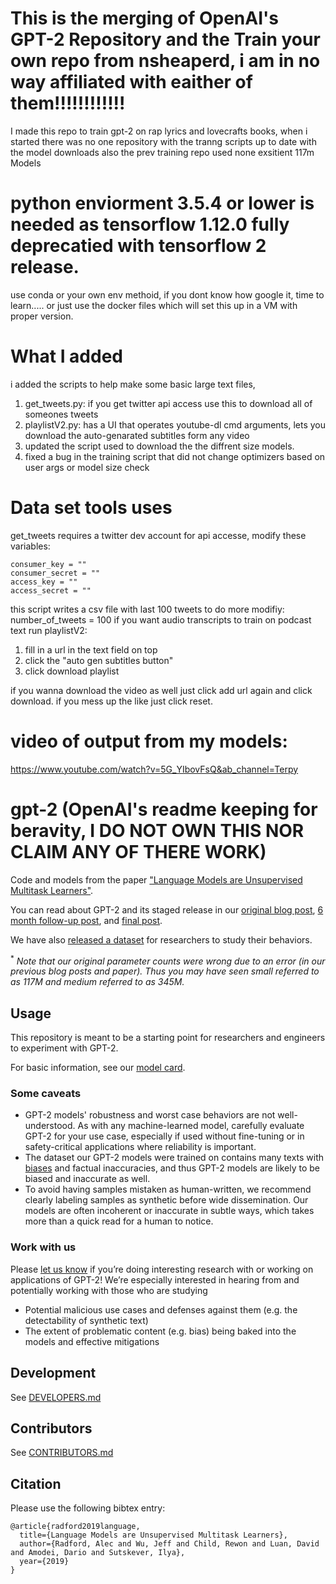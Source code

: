 # This is the merging of OpenAI's GPT-2 Repository and the Train your own repo from nsheaperd, i am in no way affiliated with eaither of them!!!!!!!!!!!!
I made this repo to train gpt-2 on rap lyrics and lovecrafts books, 
when i started there was no one repository with the tranng scripts up to date with the model downloads
also the prev training repo used none exsitient 117m Models

# python enviorment 3.5.4 or lower is needed as tensorflow 1.12.0 fully deprecatied with tensorflow 2 release.
use conda or your own env methoid, if you dont know how google it, time to learn.....
or just use the docker files which will set this up in a VM with proper version.

# What I added
i added the scripts to help make some basic large text files,
1. get_tweets.py: if you get twitter api access use this to download all of someones tweets
2. playlistV2.py: has a UI that operates youtube-dl cmd arguments, lets you download the auto-genarated subtitles form any video
3. updated the script used to download the the diffrent size models.
4. fixed a bug in the training script that did not change optimizers based on user args or model size check

# Data set tools uses
get_tweets requires a twitter dev account for api accesse,
modify these variables:

	consumer_key = ""
	consumer_secret = ""
	access_key = ""
	access_secret = ""
	

this script writes a csv file with last 100 tweets to do more modifiy:
	number_of_tweets = 100
if you want audio transcripts to train on podcast text run playlistV2:
1. fill in a url in the text field on top
2. click the "auto gen subtitles button"
3. click download playlist

if you wanna download the video as well just click add url again and click download.
if you mess up the like just click reset.

# video of output from my models:
https://www.youtube.com/watch?v=5G_YIbovFsQ&ab_channel=Terpy

# gpt-2 (OpenAI's readme keeping for beravity, I DO NOT OWN THIS NOR CLAIM ANY OF THERE WORK)

Code and models from the paper ["Language Models are Unsupervised Multitask Learners"](https://d4mucfpksywv.cloudfront.net/better-language-models/language-models.pdf).

You can read about GPT-2 and its staged release in our [original blog post](https://blog.openai.com/better-language-models/), [6 month follow-up post](https://openai.com/blog/gpt-2-6-month-follow-up/), and [final post](https://www.openai.com/blog/gpt-2-1-5b-release/).

We have also [released a dataset](https://github.com/openai/gpt-2-output-dataset) for researchers to study their behaviors.

<sup>*</sup> *Note that our original parameter counts were wrong due to an error (in our previous blog posts and paper).  Thus you may have seen small referred to as 117M and medium referred to as 345M.*

## Usage

This repository is meant to be a starting point for researchers and engineers to experiment with GPT-2.

For basic information, see our [model card](./model_card.md).

### Some caveats

- GPT-2 models' robustness and worst case behaviors are not well-understood.  As with any machine-learned model, carefully evaluate GPT-2 for your use case, especially if used without fine-tuning or in safety-critical applications where reliability is important.
- The dataset our GPT-2 models were trained on contains many texts with [biases](https://twitter.com/TomerUllman/status/1101485289720242177) and factual inaccuracies, and thus GPT-2 models are likely to be biased and inaccurate as well.
- To avoid having samples mistaken as human-written, we recommend clearly labeling samples as synthetic before wide dissemination.  Our models are often incoherent or inaccurate in subtle ways, which takes more than a quick read for a human to notice.

### Work with us

Please [let us know](mailto:languagequestions@openai.com) if you’re doing interesting research with or working on applications of GPT-2!  We’re especially interested in hearing from and potentially working with those who are studying
- Potential malicious use cases and defenses against them (e.g. the detectability of synthetic text)
- The extent of problematic content (e.g. bias) being baked into the models and effective mitigations

## Development

See [DEVELOPERS.md](./DEVELOPERS.md)

## Contributors

See [CONTRIBUTORS.md](./CONTRIBUTORS.md)

## Citation

Please use the following bibtex entry:
```
@article{radford2019language,
  title={Language Models are Unsupervised Multitask Learners},
  author={Radford, Alec and Wu, Jeff and Child, Rewon and Luan, David and Amodei, Dario and Sutskever, Ilya},
  year={2019}
}
```
